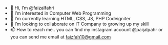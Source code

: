 - 👋 Hi, I’m @faizalfahri
- 👀 I’m interested in Computer Web Programming
- 🌱 I’m currently learning HTML, CSS, JS, PHP Codeigniter
- 💞️ I’m looking to collaborate on IT Company to growing up my skill
- 📫 How to reach me.. you can find my instagram account @paijalpahr or you can send me email at faizfah10@gmail.com

<!---
faizalfahri/faizalfahri is a ✨ special ✨ repository because its `README.md` (this file) appears on your GitHub profile.
You can click the Preview link to take a look at your changes.
--->
